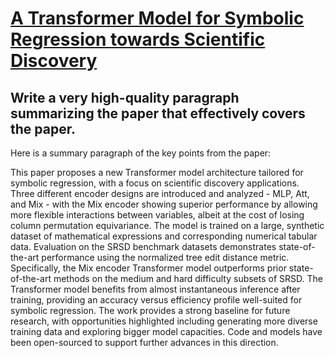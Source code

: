 # [A Transformer Model for Symbolic Regression towards Scientific Discovery](https://arxiv.org/abs/2312.04070)

## Write a very high-quality paragraph summarizing the paper that effectively covers the paper.

 Here is a summary paragraph of the key points from the paper:

This paper proposes a new Transformer model architecture tailored for symbolic regression, with a focus on scientific discovery applications. Three different encoder designs are introduced and analyzed - MLP, Att, and Mix - with the Mix encoder showing superior performance by allowing more flexible interactions between variables, albeit at the cost of losing column permutation equivariance. The model is trained on a large, synthetic dataset of mathematical expressions and corresponding numerical tabular data. Evaluation on the SRSD benchmark datasets demonstrates state-of-the-art performance using the normalized tree edit distance metric. Specifically, the Mix encoder Transformer model outperforms prior state-of-the-art methods on the medium and hard difficulty subsets of SRSD. The Transformer model benefits from almost instantaneous inference after training, providing an accuracy versus efficiency profile well-suited for symbolic regression. The work provides a strong baseline for future research, with opportunities highlighted including generating more diverse training data and exploring bigger model capacities. Code and models have been open-sourced to support further advances in this direction.
